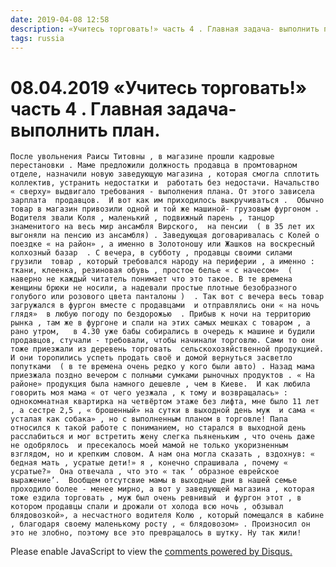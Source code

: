 ```yaml
---
date: 2019-04-08 12:58
description: «Учитесь торговать!» часть 4 . Главная задача- выполнить план.
tags: russia
---
```

# 08.04.2019 «Учитесь торговать!» часть 4 . Главная задача- выполнить план.
    
    После увольнения Раисы Титовны , в магазине прошли кадровые перестановки . Маме предложили должность продавца в промтоварном отделе, назначили новую заведующую магазина , которая смогла сплотить коллектив, устранить недостатки и  работать без недостачи. Начальство « сверху» выдвигало требования - выполнения плана. От этого зависела зарплата  продавцов.  И вот как им приходилось выкручиваться .  Обычно товар в магазин привозили одной и той же машиной- грузовым фургоном . Водителя звали Коля , маленький , подвижный парень , танцор  знаменитого на весь мир ансамбля Вирского,  на пенсии  ( в 35 лет их выгоняли на пенсию из ансамбля) . Заведующая договаривалась с Колей о поездке « на район» , а именно в Золотоношу или Жашков на воскресный колхозный базар  . С вечера, в субботу , продавцы своими силами грузили  товар , который требовался народу на периферии , а именно : ткани, клеенка, резиновая обувь , простое белье « с начесом»  ( наверно не каждый читатель понимает что это такое. В те времена женщины брюки не носили, а надевали простые плотные безобразного голубого или розового цвета панталоны )  . Так вот с вечера весь товар загружался в фургон вместе с продавцами  и отправлялись они « на ночь глядя»  в любую погоду по бездорожью  . Прибыв к ночи на территорию рынка , там же в фургоне и спали на этих самых мешках с товаром , а рано утром,   в 4.30 уже бабы собирались в очередь к машине и будили продавцов, стучали - требовали, чтобы начинали торговлю. Сами то они тоже приезжали из деревень торговать  сельскохозяйственной продукцией. И они торопились успеть продать своё и домой вернуться засветло попутками  ( в те времена очень редко у кого были авто) . Назад мама приезжала поздно вечером с полными сумками рыночных продуктов . « На районе» продукция была намного дешевле , чем в Киеве.  И как любила говорить моя мама « от чего уезжала , к тому и возвращалась» : однокомнатная квартирка на четвёртом этаже без лифта, мне было 11 лет , а сестре 2,5 , « брошенный» на сутки в выходной день муж  и сама « усталая как собака» , но с выполненным планом в торговле! Папа относился к такой работе с пониманием, но старался в выходной день расслабиться и мог встретить жену слегка пьяненьким , что очень даже не одобрялось  и пресекалось моей мамой не только укоризненным взглядом, но и крепким словом. А нам она могла сказать , вздохнув: « бедная мать , усратые дети!» я , конечно спрашивала , почему « усратые?»  Она отвечала , что это « так ‘ образное еврейское выражение’.  Вообщем отсутсвие мамы в выходные дни в нашей семье проходило более - менее мирно, а вот у заведующей магазина , которая тоже ездила торговать , муж был очень ревнивый  и фургон этот , в котором продавцы спали и дрожали от холода всю ночь , обзывал блядовозкой», а несчастного водителя Колю , который помещался в кабине , благодаря своему маленькому росту , « блядовозом» . Произносил он это не злобно, поэтому все это превращалось в шутку. Ну так жили! 


<div id="disqus_thread"></div>
<script>
    /**
    *  RECOMMENDED CONFIGURATION VARIABLES: EDIT AND UNCOMMENT THE SECTION BELOW TO INSERT DYNAMIC VALUES FROM YOUR PLATFORM OR CMS.
    *  LEARN WHY DEFINING THESE VARIABLES IS IMPORTANT: https://disqus.com/admin/universalcode/#configuration-variables    */
    /*
    var disqus_config = function () {
    this.page.url = PAGE_URL;  // Replace PAGE_URL with your page's canonical URL variable
    this.page.identifier = PAGE_IDENTIFIER; // Replace PAGE_IDENTIFIER with your page's unique identifier variable
    };
    */
    (function() { // DON'T EDIT BELOW THIS LINE
    var d = document, s = d.createElement('script');
    s.src = 'https://irina-blog-1.disqus.com/embed.js';
    s.setAttribute('data-timestamp', +new Date());
    (d.head || d.body).appendChild(s);
    })();
</script>
<noscript>Please enable JavaScript to view the <a href="https://disqus.com/?ref_noscript">comments powered by Disqus.</a></noscript>
